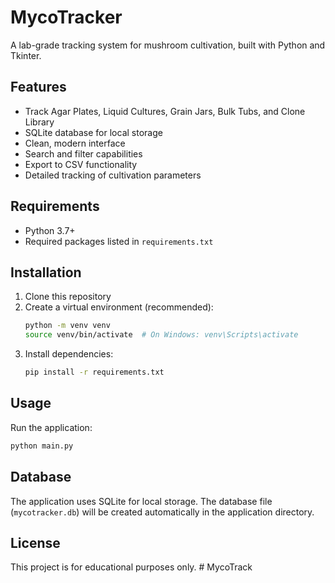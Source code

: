 # MycoTracker

A lab-grade tracking system for mushroom cultivation, built with Python and Tkinter.

## Features

- Track Agar Plates, Liquid Cultures, Grain Jars, Bulk Tubs, and Clone Library
- SQLite database for local storage
- Clean, modern interface
- Search and filter capabilities
- Export to CSV functionality
- Detailed tracking of cultivation parameters

## Requirements

- Python 3.7+
- Required packages listed in `requirements.txt`

## Installation

1. Clone this repository
2. Create a virtual environment (recommended):
   ```bash
   python -m venv venv
   source venv/bin/activate  # On Windows: venv\Scripts\activate
   ```
3. Install dependencies:
   ```bash
   pip install -r requirements.txt
   ```

## Usage

Run the application:

```bash
python main.py
```

## Database

The application uses SQLite for local storage. The database file (`mycotracker.db`) will be created automatically in the application directory.

## License

This project is for educational purposes only.
#   M y c o T r a c k 
 
 
